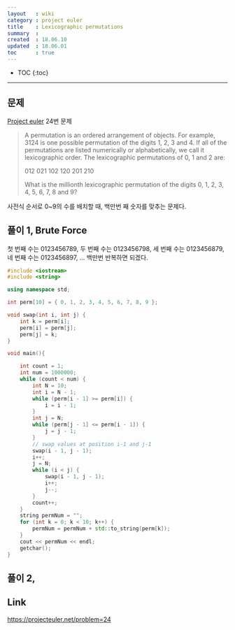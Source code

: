 ```yaml
---
layout   : wiki
category : project euler
title    : Lexicographic permutations
summary  : 
created  : 18.06.10
updated  : 18.06.01
toc      : true
---
```

* TOC
{:toc}

* * *

## 문제

[Project euler](https://projecteuler.net/) 24번 문제

> A permutation is an ordered arrangement of objects. For example, 3124 is one possible permutation of the digits 1, 2, 3 and 4. If all of the permutations are listed numerically or alphabetically, we call it lexicographic order. The lexicographic permutations of 0, 1 and 2 are:
>
> 012   021   102   120   201   210
>
> What is the millionth lexicographic permutation of the digits 0, 1, 2, 3, 4, 5, 6, 7, 8 and 9?

사전식 순서로 0~9의 수를 배치할 때, 백만번 째 숫자를 맞추는 문제다.

## 풀이 1, Brute Force

첫 번째 수는 0123456789,
두 번째 수는 0123456798,
세 번째 수는 0123456879,
네 번째 수는 0123456897,
...
백만번 반복하면 되겠다.

```c++
#include <iostream>
#include <string>

using namespace std;

int perm[10] = { 0, 1, 2, 3, 4, 5, 6, 7, 8, 9 };

void swap(int i, int j) {
    int k = perm[i];
    perm[i] = perm[j];
    perm[j] = k;
}

void main(){

    int count = 1;
    int num = 1000000;
    while (count < num) {
        int N = 10;
        int i = N - 1;
        while (perm[i - 1] >= perm[i]) {
            i = i - 1;
        }
        int j = N;
        while (perm[j - 1] <= perm[i - 1]) {
            j = j - 1;
        }
        // swap values at position i-1 and j-1
        swap(i - 1, j - 1);
        i++;
        j = N;
        while (i < j) {
            swap(i - 1, j - 1);
            i++;
            j--;
        }
        count++;
    }
    string permNum = "";
    for (int k = 0; k < 10; k++) {
        permNum = permNum + std::to_string(perm[k]);
    }
    cout << permNum << endl;
    getchar();
}
```



## 풀이 2, 


## Link

https://projecteuler.net/problem=24